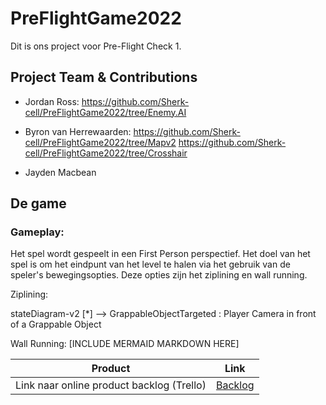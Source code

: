 # PreFlightGame2022

Dit is ons project voor Pre-Flight Check 1.


## Project Team & Contributions

- Jordan Ross:
https://github.com/Sherk-cell/PreFlightGame2022/tree/Enemy.AI

- Byron van Herrewaarden:
https://github.com/Sherk-cell/PreFlightGame2022/tree/Mapv2
https://github.com/Sherk-cell/PreFlightGame2022/tree/Crosshair

- Jayden Macbean

## De game

### Gameplay:

Het spel wordt gespeelt in een First Person perspectief.
Het doel van het spel is om het eindpunt van het level te halen via het gebruik van de speler's bewegingsopties.
Deze opties zijn het ziplining en wall running.

Ziplining:

stateDiagram-v2
  [*] --> GrappableObjectTargeted  : Player Camera in front of a Grappable Object

Wall Running:
[INCLUDE MERMAID MARKDOWN HERE]




| Product  | Link |
| ------ |  ------ |
| Link naar online product backlog (Trello) | [Backlog]

[Backlog]: https://trello.com/b/MrO9H3Zh/game




